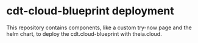 # cdt-cloud-blueprint deployment

This repository contains components, like a custom try-now page and the helm chart, to deploy the cdt.cloud-blueprint with theia.cloud.
